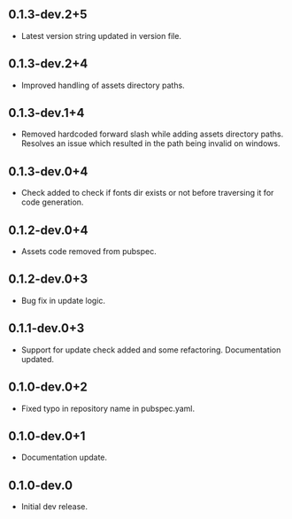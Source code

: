 ## 0.1.3-dev.2+5

- Latest version string updated in version file.
## 0.1.3-dev.2+4

- Improved handling of assets directory paths.
## 0.1.3-dev.1+4

- Removed hardcoded forward slash while adding assets directory paths. Resolves an issue which resulted in the path being invalid on windows.
## 0.1.3-dev.0+4

- Check added to check if fonts dir exists or not before traversing it for code generation.
## 0.1.2-dev.0+4

- Assets code removed from pubspec.
## 0.1.2-dev.0+3

- Bug fix in update logic.
## 0.1.1-dev.0+3

- Support for update check added and some refactoring. Documentation updated.
## 0.1.0-dev.0+2

- Fixed typo in repository name in pubspec.yaml.
## 0.1.0-dev.0+1

- Documentation update.
## 0.1.0-dev.0

- Initial dev release.
